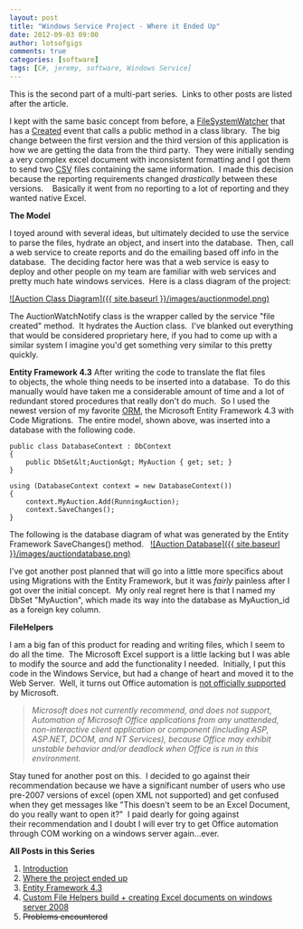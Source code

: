 ```yaml
---
layout: post
title: "Windows Service Project - Where it Ended Up"
date: 2012-09-03 09:00
author: lotsofgigs
comments: true
categories: [software]
tags: [C#, jeremy, software, Windows Service]
---
```

This is the second part of a multi-part series.  Links to other posts are listed after the article.

I kept with the same basic concept from before, a [FileSystemWatcher](http://msdn.microsoft.com/en-us/library/system.io.filesystemwatcher.aspx) that has a [Created](http://msdn.microsoft.com/en-us/library/system.io.filesystemwatcher.created) event that calls a public method in a class library.  The big change between the first version and the third version of this application is how we are getting the data from the third party.  They were initially sending a very complex excel document with inconsistent formatting and I got them to send two [CSV](http://en.wikipedia.org/wiki/Comma-separated_values) files containing the same information.  I made this decision because the reporting requirements changed *drastically* between these versions.    Basically it went from no reporting to a lot of reporting and they wanted native Excel.

**The Model**

I toyed around with several ideas, but ultimately decided to use the service to parse the files, hydrate an object, and insert into the database.  Then, call a web service to create reports and do the emailing based off info in the database.  The deciding factor here was that a web service is easy to deploy and other people on my team are familiar with web services and pretty much hate windows services.  Here is a class diagram of the project:

<a href="{{ site.baseurl }}/images/auctionmodel.png">![Auction Class Diagram]({{ site.baseurl }}/images/auctionmodel.png)</a>

The AuctionWatchNotify class is the wrapper called by the service "file created" method.  It hydrates the Auction class.  I've blanked out everything that would be considered proprietary here, if you had to come up with a similar system I imagine you'd get something very similar to this pretty quickly.

**Entity Framework 4.3**
After writing the code to translate the flat files to objects, the whole thing needs to be inserted into a database.  To do this manually would have taken me a considerable amount of time and a lot of redundant stored procedures that really don't do much.  So I used the newest version of my favorite [ORM](http://en.wikipedia.org/wiki/Object-relational_mapping), the Microsoft Entity Framework 4.3 with Code Migrations.  The entire model, shown above, was inserted into a database with the following code.

~~~~~~~~
public class DatabaseContext : DbContext
{
    public DbSet&lt;Auction&gt; MyAuction { get; set; }
}

using (DatabaseContext context = new DatabaseContext())
{
    context.MyAuction.Add(RunningAuction);
    context.SaveChanges();
}
~~~~~~~~

The following is the database diagram of what was generated by the Entity Framework SaveChanges() method.  
<a href="{{ site.baseurl }}/images/auctiondatabase.png">![Auction Database]({{ site.baseurl }}/images/auctiondatabase.png)</a>

I've got another post planned that will go into a little more specifics about using Migrations with the Entity Framework, but it was *fairly* painless after I got over the initial concept.  My only real regret here is that I named my DbSet "MyAuction", which made its way into the database as MyAuction_id as a foreign key column.

**FileHelpers**

I am a big fan of this product for reading and writing files, which I seem to do all the time.  The Microsoft Excel support is a little lacking but I was able to modify the source and add the functionality I needed.  Initially, I put this code in the Windows Service, but had a change of heart and moved it to the Web Server.  Well, it turns out Office automation is [not officially supported](http://support.microsoft.com/kb/257757) by Microsoft.

> *Microsoft does not currently recommend, and does not support, Automation of Microsoft Office applications from any unattended, non-interactive client application or component (including ASP, ASP.NET, DCOM, and NT Services), because Office may exhibit unstable behavior and/or deadlock when Office is run in this environment.*

Stay tuned for another post on this.  I decided to go against their recommendation because we have a significant number of users who use pre-2007 versions of excel (open XML not supported) and get confused when they get messages like "This doesn't seem to be an Excel Document, do you really want to open it?"  I paid dearly for going against their recommendation and I doubt I will ever try to get Office automation through COM working on a windows server again...ever.

**All Posts in this Series**

1.  [Introduction](http://lotsofgigs.wordpress.com/2012/08/27/windows-service-project-introduction/)
2.  [Where the project ended up](http://lotsofgigs.wordpress.com/2012/09/03/windows-service-project-where-it-ended-up/)
3.  [Entity Framework 4.3](http://lotsofgigs.wordpress.com/2012/09/10/entity-framework-4-3-code-first/)
4.  [Custom File Helpers build + creating Excel documents on windows server 2008](http://lotsofgigs.wordpress.com/2012/09/24/creating-excel-documents-on-windows-server-2008-with-custom-file-helpers-build/)
5.  <del>Problems encountered</del>
